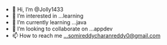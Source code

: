 - 👋 Hi, I’m @Jolly1433
- 👀 I’m interested in ...learning 
- 🌱 I’m currently learning ...java
- 💞️ I’m looking to collaborate on ...appdev
- 📫 How to reach me ...somireddycharanreddy0@gmail.com 

<!---
Jolly1433/Jolly1433 is a ✨ special ✨ repository because its `README.md` (this file) appears on your GitHub profile.
You can click the Preview link to take a look at your changes.
--->
